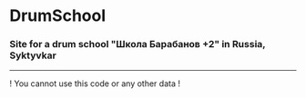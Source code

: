 # DrumSchool
### Site for a drum school "Школа Барабанов +2" in Russia, Syktyvkar
---
! You cannot use this code or any other data !